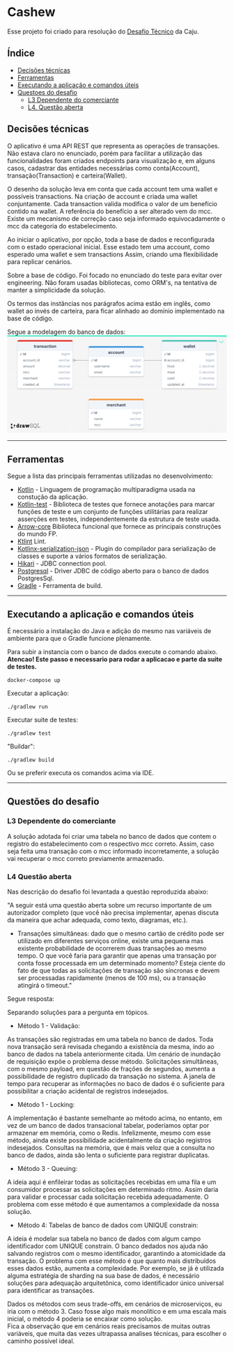 # Cashew

Esse projeto foi criado para resolução
do [Desafio Técnico](https://caju.notion.site/Desafio-T-cnico-para-fazer-em-casa-218d49808fe14a4189c3ca664857de72) da
Caju.

## Índice

- [Decisões técnicas](#decisões-técnicas)
- [Ferramentas](#ferramentas)
- [Executando a aplicação e comandos úteis](#Executando-a-aplicação-e-comandos-uteis)
- [Questoes do desafio](#questoes-do-desafio)
    + [L3 Dependente do comerciante](#L3-dependente-do-comerciante)
    + [L4. Questão aberta](#L4-questão-aberta)

## Decisões técnicas

O aplicativo é uma API REST que representa as operações de transações.
Não estava claro no enunciado, porém para facilitar a utilização das funcionalidades foram criados endpoints para
visualização e, em alguns casos, cadastrar das entidades necessárias como conta(Account), transação(Transaction) e
carteira(Wallet).

O desenho da solução leva em conta que cada account tem uma wallet e possíveis transactions.
Na criação de account e criada uma wallet conjuntamente.
Cada transaction valida modifica o valor de um benefício contido na wallet.
A referência do benefício a ser alterado vem do mcc. Existe um mecanismo de correção caso seja informado
equivocadamente o mcc da categoria do estabelecimento.

Ao iniciar o aplicativo, por opção, toda a base de dados e reconfigurada com o estado operacional inicial.
Esse estado tem uma account, como esperado uma wallet e sem transactions
Assim, criando uma flexibilidade para replicar cenários.

Sobre a base de código. Foi focado no enunciado do teste para evitar over engineering.
Não foram usadas bibliotecas, como ORM's, na tentativa de manter a simplicidade da solução.

Os termos das instâncias nos parágrafos acima estão em inglês, como wallet ao invés de carteira, para ficar alinhado ao
domínio implementado na base de código.

Segue a modelagem do banco de dados:
![Modelo banco de dados](images/db.png)

---

## Ferramentas

Segue a lista das principais ferramentas utilizadas no desenvolvimento:

- [Kotlin](https://github.com/JetBrains/kotlin) - Linguagem de programação multiparadigma usada na constução da
  aplicação.
- [Kotlin-test](https://kotlinlang.org/api/core/kotlin-test/) - Biblioteca de testes que fornece anotações para marcar
  funções de teste e um conjunto de funções utilitárias para realizar asserções em testes, independentemente da
  estrutura de teste usada.
- [Arrow-core](https://arrow-kt.io/) Biblioteca funcional que fornece as principais construções do mundo FP.
- [Ktlint](https://github.com/pinterest/ktlint) Lint.
- [Kotlinx-serialization-json](https://github.com/Kotlin/kotlinx.serialization) - Plugin do compilador para serialização
  de classes e suporte a vários formatos de serialização.
- [Hikari](https://github.com/brettwooldridge/HikariCP) - JDBC connection pool.
- [Postgresql](https://jdbc.postgresql.org/) - Driver JDBC de código aberto para o banco de dados PostgresSql.
- [Gradle](https://gradle.org/) - Ferramenta de build.

---

## Executando a aplicação e comandos úteis

É necessário a instalação do Java e adição do mesmo nas variáveis de ambiente para que o Gradle funcione plenamente.

Para subir a instancia com o banco de dados execute o comando abaixo.
__Atencao! Este passo e necessario para rodar a aplicacao e parte da suite de testes.__

```console
docker-compose up
```

Executar a aplicação:

```console
./gradlew run
```

Executar suite de testes:

```console
./gradlew test
```

"Buildar":

```console
./gradlew build
```

Ou se preferir executa os comandos acima via IDE.

---

## Questões do desafio

### L3 Dependente do comerciante

A solução adotada foi criar uma tabela no banco de dados que contem o registro do estabelecimento com o respectivo
mcc correto. Assim, caso seja feita uma transação com o mcc informado incorretamente, a solução vai recuperar o mcc
correto previamente armazenado.

### L4 Questão aberta

Nas descrição do desafio foi levantada a questão reproduzida abaixo:

"A seguir está uma questão aberta sobre um recurso importante de um autorizador completo (que você não precisa
implementar, apenas discuta da maneira que achar adequada, como texto, diagramas, etc.).

- Transações simultâneas: dado que o mesmo cartão de crédito pode ser utilizado em diferentes serviços online, existe
  uma pequena mas existente probabilidade de ocorrerem duas transações ao mesmo tempo. O que você faria para garantir
  que apenas uma transação por conta fosse processada em um determinado momento? Esteja ciente do fato de que todas as
  solicitações de transação são síncronas e devem ser processadas rapidamente (menos de 100 ms), ou a transação atingirá
  o timeout."

Segue resposta:

Separando soluções para a pergunta em tópicos.

- Método 1 - Validação:

As transações são registradas em uma tabela no banco de dados.
Toda nova transação será revisada chegando a existência da mesma, indo ao banco de dados na tabela anteriormente
citada.
Um cenário de inundação de requisição expõe o problema desse método. Solicitações simultâneas, com o mesmo payload,
em questão de frações de segundos, aumenta a possibilidade de registro duplicado da transação no sistema.
A janela de tempo para recuperar as informações no baco de dados é o suficiente para possibilitar a criação
acidental de registros indesejados.

- Método 1 - Locking:

A implementação é bastante semelhante ao método acima, no entanto, em vez de um banco de dados transacional tabelar,
poderíamos optar por armazenar em memória, como o Redis. Infelizmente, mesmo com esse método, ainda existe possibilidade
acidentalmente da criação registros indesejados. Consultas na memória, que é mais veloz que a consulta no banco de
dados, ainda são lenta o suficiente para registrar duplicatas.

- Método 3 - Queuing:

A ideia aqui é enfileirar todas as solicitações recebidas em uma fila e um consumidor processar as solicitações em
determinado ritmo. Assim daria para validar e processar cada solicitação recebida adequadamente.
O problema com esse método é que aumentamos a complexidade da nossa solução.

- Método 4: Tabelas de banco de dados com UNIQUE constrain:

A ideia é modelar sua tabela no banco de dados com algum campo identificador com UNIQUE constrain. O banco dedados nos
ajuda não salvando registros com o mesmo identificador, garantindo a atomicidade da transação.
O problema com esse método é que quanto mais distribuídos esses dados estão, aumenta a complexidade. Por exemplo,
se já é utilizada alguma estratégia de sharding na sua base de dados, é necessário soluções para adequação
arquitetônica, como identificador único universal para identificar as transações.

Dados os métodos com seus trade-offs, em cenários de microserviços, eu iria com o método 3. 
Caso fosse algo mais monolítico e em uma escala mais inicial, o método 4 poderia se encaixar como solução.    
Fica a observação que em cenários reais precisamos de muitas outras variáveis, que muita das vezes ultrapassa
analises técnicas, para escolher o caminho possível ideal.